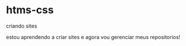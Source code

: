 # htms-css
 criando sites

estou aprendendo a criar sites e agora vou gerenciar meus repositorios!

<a href="">